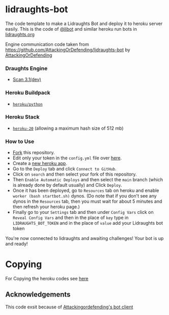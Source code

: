 # lidraughts-bot

The code template to make a Lidraughts Bot and deploy it to heroku server easily.
This is the code of [@libot](https://lidraughts.org/@/libot) and similar heroku run bots in [lidraughts.org](https://lidraughts.org)

Engine communication code taken from https://github.com/AttackingOrDefending/lidraughts-bot by [AttackingOrDefending](https://github.com/AttackingOrDefending)

### Draughts Engine

- [Scan 3.1(dev)](https://github.com/rhalbersma/scan)

### Heroku Buildpack

- [`heroku/python`](https://elements.heroku.com/buildpacks/heroku/heroku-buildpack-python)

### Heroku Stack

- [`heroku-20`](https://devcenter.heroku.com/articles/heroku-20-stack) (allowing a maximum hash size of 512 mb)

### How to Use

- [Fork](https://github.com/SriMethan/Lidraughts-Bot-Heroku/fork) this repository.
- Edit only your token in the `config.yml` file over [here](/config.yml#L1).
- Create a [new heroku app](https://dashboard.heroku.com/new-app).
- Go to the `Deploy` tab and click `Connect to GitHub`.
- Click on `search` and then select your fork of this repository.
- Then `Enable Automatic Deploys` and then select the `main` branch (which is already done by default usually) and Click `Deploy`.
- Once it has been deployed, go to `Resources` tab on heroku and enable `worker (bash startbot.sh)` dynos. (Do note that if you don't see any dynos in the `Resources` tab, then you must wait for about 5 minutes and then refresh your heroku page.)
- Finally go to your `Settings` tab and then under `Config Vars` click on `Reveal Config Vars` and then in the place of `key` type in `LIDRAUGHTS_BOT_TOKEN` and in the place of `value` add your Lidraughts bot token

 

You're now connected to lidraughts and awaiting challenges! Your bot is up and ready!

# Copying
For Copying the heroku codes see [here](https://github.com/SriMethan/Lidraughts-Bot-Heroku/blob/main/Copying.txt)

## Acknowledgements
This code exsit because of [Attackingordefending's bot client](https://github.com/Attackingordefending/lidraughts-bot) 
